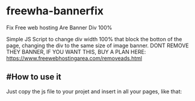 # freewha-bannerfix
Fix Free web hosting Are Banner Div 100%

Simple JS Script to change div width 100% that block the botton of the page, changing the div to the same size of image banner.
DONT REMOVE THEY BANNER, IF YOU WANT THIS, BUY A PLAN HERE: https://www.freewebhostingarea.com/removeads.html

#How to use it
------------------------

Just copy the js file to your projet and insert in all your pages, like that:
  <script src="js/fwhabannerfix.js"></script>
